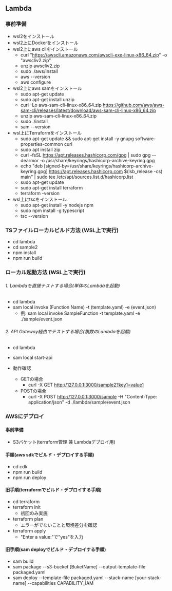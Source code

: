 ## Lambda
### 事前準備
- wsl2をインストール
- wsl2上にDockerをインストール
- wsl2上にaws cliをインストール
  - curl "https://awscli.amazonaws.com/awscli-exe-linux-x86_64.zip" -o "awscliv2.zip"
  - unzip awscliv2.zip
  - sudo ./aws/install
  - aws --version
  - aws configure
- wsl2上にaws samをインストール
  - sudo apt-get update
  - sudo apt-get install unzip
  - curl -Lo aws-sam-cli-linux-x86_64.zip https://github.com/aws/aws-sam-cli/releases/latest/download/aws-sam-cli-linux-x86_64.zip
  - unzip aws-sam-cli-linux-x86_64.zip
  - sudo ./install
  - sam --version
- wsl上にTerraformをインストール
  - sudo apt-get update && sudo apt-get install -y gnupg software-properties-common curl
  - sudo apt install zip
  - curl -fsSL https://apt.releases.hashicorp.com/gpg | sudo gpg --dearmor -o /usr/share/keyrings/hashicorp-archive-keyring.gpg
  - echo "deb [signed-by=/usr/share/keyrings/hashicorp-archive-keyring.gpg] https://apt.releases.hashicorp.com $(lsb_release -cs) main" | sudo tee /etc/apt/sources.list.d/hashicorp.list
  - sudo apt-get update
  - sudo apt-get install terraform
  - terraform -version
- wsl上にtscをインストール
  - sudo apt-get install -y nodejs npm
  - sudo npm install -g typescript
  - tsc --version

### TSファイルローカルビルド方法 (WSL上で実行)
- cd lambda
- cd sample2
- npm install
- npm run build

### ローカル起動方法 (WSL上で実行)
###### 1. Lambdaを直接テストする場合(単体のLambdaを起動)
- cd lambda
- sam local invoke (Function Name) -t (template.yaml) -e (event.json)
  - 例: sam local invoke SampleFunction -t template.yaml -e ./sample/event.json

###### 2. API Gateway経由でテストする場合(複数のLambdaを起動)
- cd lambda
- sam local start-api

- 動作確認
  - GETの場合
    - curl -X GET http://127.0.0.1:3000/sample2?key1=value1
  - POSTの場合
    - curl -X POST http://127.0.0.1:3000/sample -H "Content-Type: application/json" -d ./lambda/sample/event.json

### AWSにデプロイ
#### 事前準備
- S3バケット(terraform管理 兼 Lambdaデプロイ用)

#### 手順(aws sdkでビルド・デプロイする手順)
- cd cdk
- npm run build
- npm run deploy

#### 旧手順(terraformでビルド・デプロイする手順)
- cd terraform
- terraform init
  - 初回のみ実施
- terraform plan
  - エラーがでないことと環境差分を確認
- terraform apply
  - "Enter a value:"で"yes"を入力

#### 旧手順(sam deployでビルド・デプロイする手順)
- sam build
- sam package --s3-bucket [BuketName] --output-template-file packaged.yaml
- sam deploy --template-file packaged.yaml --stack-name [your-stack-name] --capabilities CAPABILITY_IAM

